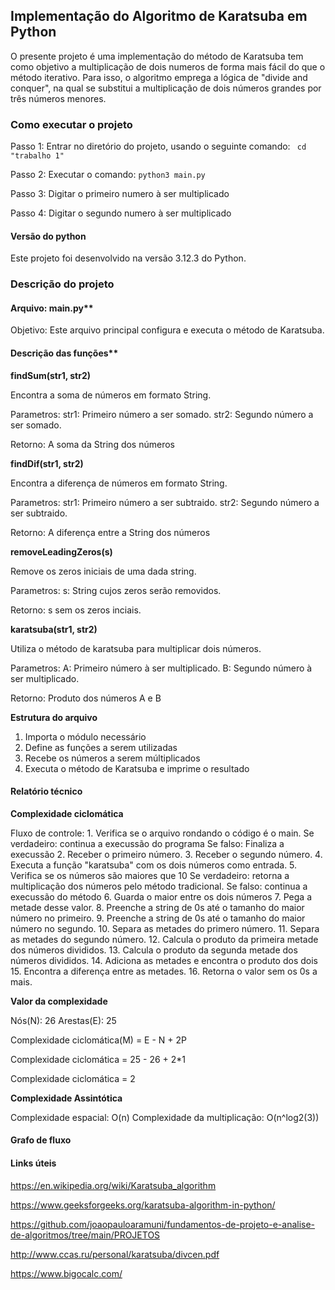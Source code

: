 ## Implementação do Algoritmo de Karatsuba em Python

O presente projeto é uma implementação do método de Karatsuba tem como objetivo a multiplicação de dois numeros de forma mais fácil do que o método iterativo. Para isso, o algoritmo emprega a lógica de "divide and conquer", na qual se substitui a multiplicação de dois números grandes por três números menores. 

### Como executar o projeto

Passo 1: Entrar no diretório do projeto, usando o seguinte comando: 
    ``` cd "trabalho 1"```

Passo 2: Executar o comando: 
    ```python3 main.py```

Passo 3: Digitar o primeiro numero à ser multiplicado

Passo 4: Digitar o segundo numero à ser multiplicado

#### Versão do python

Este projeto foi desenvolvido na versão 3.12.3 do Python.

### Descrição do projeto

#### Arquivo: main.py**

Objetivo: Este arquivo principal configura e executa o método de Karatsuba.

#### Descrição das funções**

**findSum(str1, str2)**

Encontra a soma de números em formato String.

Parametros: 
    str1: Primeiro número a ser somado.
    str2: Segundo número a ser somado.

Retorno: 
    A soma da String dos números 

**findDif(str1, str2)**

Encontra a diferença de números em formato String.

Parametros: 
    str1: Primeiro número a ser subtraido.
    str2: Segundo número a ser subtraido.

Retorno: 
    A diferença entre a String dos números 

**removeLeadingZeros(s)**

Remove os zeros iniciais de uma dada string.

Parametros:
    s: String cujos zeros serão removidos.

Retorno:
    s sem os zeros inciais. 

**karatsuba(str1, str2)**

Utiliza o método de karatsuba para multiplicar dois números. 

Parametros: 
    A: Primeiro número à ser multiplicado.
    B: Segundo número à ser multiplicado.

Retorno:
    Produto dos números A e B

**Estrutura do arquivo**

1. Importa o módulo necessário
2. Define as funções a serem utilizadas
3. Recebe os números a serem múltiplicados
4. Executa o método de Karatsuba e imprime o resultado


#### Relatório técnico 

**Complexidade ciclomática**

Fluxo de controle: 
    1. Verifica se o arquivo rondando o código é o main.
        Se verdadeiro: continua a execussão do programa
        Se falso: Finaliza a execussão
    2. Receber o primeiro número.
    3. Receber o segundo número.
    4. Executa a função "karatsuba" com os dois números como entrada.
    5. Verifica se os números são maiores que 10
        Se verdadeiro: retorna a multiplicação dos números pelo método tradicional. 
        Se falso: continua a execussão do método
    6. Guarda o maior entre os dois números
    7. Pega a metade desse valor. 
    8. Preenche a string de 0s até o tamanho do maior número no primeiro.
    9. Preenche a string de 0s até o tamanho do maior número no segundo. 
    10. Separa as metades do primero número.
    11. Separa as metades do segundo número.
    12. Calcula o produto da primeira metade dos números divididos.
    13. Calcula o produto da segunda metade dos números divididos.
    14. Adiciona as metades e encontra o produto dos dois
    15. Encontra a diferença entre as metades.
    16. Retorna o valor sem os 0s a mais.

**Valor da complexidade**

Nós(N): 26
Arestas(E): 25

Complexidade ciclomática(M) = E - N + 2P

Complexidade ciclomática = 25 - 26 + 2*1

Complexidade ciclomática = 2

**Complexidade Assintótica**

Complexidade espacial: O(n)
Complexidade da multiplicação: O(n^log2(3))

#### Grafo de fluxo

#### Links úteis
https://en.wikipedia.org/wiki/Karatsuba_algorithm

https://www.geeksforgeeks.org/karatsuba-algorithm-in-python/ 

https://github.com/joaopauloaramuni/fundamentos-de-projeto-e-analise-de-algoritmos/tree/main/PROJETOS

http://www.ccas.ru/personal/karatsuba/divcen.pdf 

https://www.bigocalc.com/ 